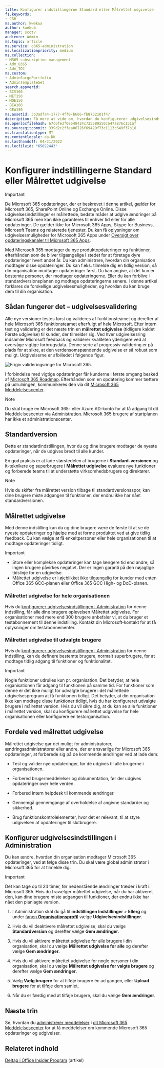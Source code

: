 ```yaml
---
title: Konfigurer indstillingerne Standard eller Målrettet udgivelse
f1.keywords:
- CSH
ms.author: kwekua
author: kwekua
manager: scotv
audience: Admin
ms.topic: article
ms.service: o365-administration
ms.localizationpriority: medium
ms.collection:
- M365-subscription-management
- Adm_O365
- Adm_TOC
ms.custom:
- AdminSurgePortfolio
- AdminTemplateSet
search.appverid:
- BCS160
- MET150
- MOE150
- BEA160
- GEA150
ms.assetid: 3b3adfa4-1777-4ff0-b606-fb8732101f47
description: Få mere at vide om, hvordan du konfigurerer udgivelsesindstillingen for nye produkt- og funktionsopdateringer i Microsoft 365 Administration.
ms.openlocfilehash: 67c6fe3f08549424c725589a50c647a876c151af
ms.sourcegitcommit: 339d2c2ffea06726f69429f73c1113c649f37b18
ms.translationtype: MT
ms.contentlocale: da-DK
ms.lasthandoff: 04/21/2022
ms.locfileid: "65022443"
---
```

# <a name="set-up-the-standard-or-targeted-release-options"></a>Konfigurer indstillingerne Standard eller Målrettet udgivelse

> [!IMPORTANT]
> De Microsoft 365 opdateringer, der er beskrevet i denne artikel, gælder for Microsoft 365, SharePoint Online og Exchange Online. Disse udgivelsesindstillinger er målrettede, bedste måder at udgive ændringer på Microsoft 365 men kan ikke garanteres til enhver tid eller for alle opdateringer. De gælder ikke for Microsoft 365 Apps, Skype for Business, Microsoft Teams og relaterede tjenester. Du kan få oplysninger om udgivelsesmuligheder for Microsoft 365 Apps under [Oversigt over opdateringskanaler til Microsoft 365 Apps](/deployoffice/overview-update-channels).

Med Microsoft 365 modtager du nye produktopdateringer og funktioner, efterhånden som de bliver tilgængelige i stedet for at foretage dyre opdateringer hvert andet år. Du kan administrere, hvordan din organisation modtager disse opdateringer. Du kan f.eks. tilmelde dig en tidlig version, så din organisation modtager opdateringer først. Du kan angive, at det kun er bestemte personer, der modtager opdateringerne. Eller du kan forblive i standardversionsplanen og modtage opdateringerne senere. I denne artikel forklares de forskellige udgivelsesmuligheder, og hvordan du kan bruge dem til din organisation.

## <a name="how-it-works---release-validation"></a>Sådan fungerer det – udgivelsesvalidering

Alle nye versioner testes først og valideres af funktionsteamet og derefter af hele Microsoft 365 funktionsteamet efterfulgt af hele Microsoft. Efter intern test og validering er det næste trin en **målrettet udgivelse** (tidligere kaldet Første udgivelse) til kunder, der tilmelder sig. Ved hver udgivelsesring indsamler Microsoft feedback og validerer kvaliteten yderligere ved at overvåge vigtige forbrugsdata. Denne serie af progressiv validering er på plads for at sikre, at den verdensomspændende udgivelse er så robust som muligt. Udgivelserne er afbilledet i følgende figur. 
  
![Frigiv valideringsringe for Microsoft 365.](../../media/73611ed3-2d8c-4e7b-8074-9f03b239f9ed.png)
  
I forbindelse med vigtige opdateringer får kunderne i første omgang besked af [Microsoft 365 Roadmap](https://products.office.com/business/office-365-roadmap). Efterhånden som en opdatering kommer tættere på udrulningen, kommunikeres den via dit [Microsoft 365 Meddelelsescenter](https://admin.microsoft.com/Adminportal/Home?source=applauncher#/MessageCenter).

> [!NOTE]
> Du skal bruge en Microsoft 365- eller Azure AD-konto for at få adgang til dit Meddelelsescenter via [Administration](/office365/admin/admin-overview/about-the-admin-center). Microsoft 365 brugere af startplanen har ikke et administrationscenter.

## <a name="standard-release"></a>Standardversion

Dette er standardindstillingen, hvor du og dine brugere modtager de nyeste opdateringer, når de udgives bredt til alle kunder.
  
En god praksis er at lade størstedelen af brugerne i **Standard-versionen** og it-teknikere og superbrugere i **Målrettet udgivelse** evaluere nye funktioner og forberede teams til at understøtte virksomhedsbrugere og direktører. 
  
> [!NOTE]
> Hvis du skifter fra målrettet version tilbage til standardversionsspor, kan dine brugere miste adgangen til funktioner, der endnu ikke har nået standardversionen. 
  
## <a name="targeted-release"></a>Målrettet udgivelse

Med denne indstilling kan du og dine brugere være de første til at se de nyeste opdateringer og hjælpe med at forme produktet ved at give tidlig feedback. Du kan vælge at få enkeltpersoner eller hele organisationen til at modtage opdateringer tidligt.
  
> [!IMPORTANT]
> - Store eller komplekse opdateringer kan tage længere tid end andre, så ingen brugere påvirkes negativt. Der er ingen garanti på den nøjagtige tidslinje for en udgivelse.
> - Målrettet udgivelse er i øjeblikket ikke tilgængelig for kunder med enten Office 365 GCC-planen eller Office 365 GCC High- og DoD-planen.
  
### <a name="targeted-release-for-entire-organization"></a>Målrettet udgivelse for hele organisationen

Hvis du [konfigurerer udgivelsesindstillingen i Administration](#set-up-the-release-option-in-the-admin-center) for denne indstilling, får alle dine brugere oplevelsen Målrettet udgivelse. For organisationer med mere end 300 brugere anbefaler vi, at du bruger et testabonnement til denne indstilling. Kontakt din Microsoft-kontakt for at få oplysninger om testabonnementer. 
  
### <a name="targeted-release-for-selected-users"></a>Målrettet udgivelse til udvalgte brugere

Hvis du [konfigurerer udgivelsesindstillingen i Administration](#set-up-the-release-option-in-the-admin-center) for denne indstilling, kan du definere bestemte brugere, normalt superbrugere, for at modtage tidlig adgang til funktioner og funktionalitet.

> [!IMPORTANT]
> Nogle funktioner udrulles kun pr. organisation. Det betyder, at hele organisationen får adgang til funktionen på samme tid. For funktioner som denne er det ikke muligt for udvalgte brugere i det målrettede udgivelsesprogram at få funktionen tidligt. Det betyder, at din organisation ikke kan modtage disse funktioner tidligt, hvis du har konfigureret udvalgte brugere i målrettet version. Hvis du vil sikre dig, at du kan se alle funktioner i målrettet version, skal du konfigurere målrettet udgivelse for hele organisationen eller konfigurere en testorganisation.
  
## <a name="benefits-of-targeted-release"></a>Fordele ved målrettet udgivelse

Målrettet udgivelse gør det muligt for administratorer, ændringsadministratorer eller andre, der er ansvarlige for Microsoft 365 opdateringer, at forberede sig på de kommende ændringer ved at lade dem:
  
- Test og valider nye opdateringer, før de udgives til alle brugerne i organisationen.
    
- Forbered brugermeddelelser og dokumentation, før der udgives opdateringer over hele verden.
    
- Forbered intern helpdesk til kommende ændringer.
    
- Gennemgå gennemgange af overholdelse af angivne standarder og sikkerhed.
    
- Brug funktionskontrolelementer, hvor det er relevant, til at styre udgivelsen af opdateringer til slutbrugere.
    
## <a name="set-up-the-release-option-in-the-admin-center"></a>Konfigurer udgivelsesindstillingen i Administration

Du kan ændre, hvordan din organisation modtager Microsoft 365 opdateringer, ved at følge disse trin. Du skal være global administrator i Microsoft 365 for at tilmelde dig.
  
> [!IMPORTANT]
> Det kan tage op til 24 timer, før nedenstående ændringer træder i kraft i Microsoft 365. Hvis du fravælger målrettet udgivelse, når du har aktiveret den, kan dine brugere miste adgangen til funktioner, der endnu ikke har nået den planlagte version. 
  
1. I Administration skal du gå til **indstillingen Indstillinger** >  **Ellerg** og under <a href="https://go.microsoft.com/fwlink/p/?linkid=2067339" target="_blank">fanen **Organisationsprofil**</a> vælge **Udgivelsesindstillinger**.

5. Hvis du vil deaktivere målrettet udgivelse, skal du vælge **Standardversion** og derefter vælge **Gem ændringer**. 
    
6. Hvis du vil aktivere målrettet udgivelse for alle brugere i din organisation, skal du vælge **Målrettet udgivelse for alle** og derefter vælge **Gem ændringer**. 
    
7. Hvis du vil aktivere målrettet udgivelse for nogle personer i din organisation, skal du vælge **Målrettet udgivelse for valgte brugere** og derefter vælge **Gem ændringer**. 
    
8. Vælg **Vælg brugere** for at tilføje brugere én ad gangen, eller **Upload brugere** for at tilføje dem samlet.
    
9. Når du er færdig med at tilføje brugere, skal du vælge **Gem ændringer**.
  
## <a name="next-steps"></a>Næste trin

Se, hvordan du [administrerer meddelelser](/office365/admin/manage/message-center) i [dit Microsoft 365 Meddelelsescenter](https://admin.microsoft.com/Adminportal/Home?source=applauncher#/MessageCenter) for at få meddelelser om kommende Microsoft 365 opdateringer og udgivelser.

## <a name="related-content"></a>Relateret indhold

[Deltag i Office Insider Program](https://insider.office.com/join/windows) (artikel)
